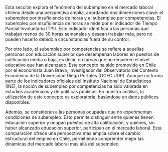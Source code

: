 Esta sección explora el fenómeno del subempleo en el mercado laboral chileno desde una perspectiva amplia, abordando dos dimensiones clave: el subempleo por insuficiencia de horas y el subempleo por competencias. El subempleo por insuficiencia de horas se mide por el indicador de Tiempo Parcial Involuntario (TPI). Este indicador identifica a las personas que trabajan menos de 30 horas semanales y desean trabajar más, pero no pueden hacerlo debido a circunstancias fuera de su control. 

Por otro lado, el subempleo por competencias se refiere a aquellas personas con educación superior que desempeñan labores en puestos de calificación media o baja, es decir, en tareas que no requieren el nivel educativo que han alcanzado. Este concepto ha sido promovido en Chile por el economista Juan Bravo, investigador del Observatorio del Contexto Económico de la Universidad Diego Portales (OCEC UDP). Aunque no forma parte de los indicadores oficiales del Instituto Nacional de Estadísticas (INE), la noción de subempleo por competencias ha sido valorada en estudios académicos y de políticas públicas. En nuestro análisis, la utilización de este concepto es exploratoria, basándose en datos públicos disponibles.

Además, se consideran a las personas ocupadas que no experimentan condiciones de subempleo. Esto permite distinguir entre quienes tienen educación superior y ocupan puestos de alta calificación, y quienes, sin haber alcanzado educación superior, participan en el mercado laboral. Esta comparación ofrece una perspectiva más amplia sobre el cambio estructural del empleo en Chile, permitiendo comprender mejor las dinámicas del mercado laboral más allá del subempleo.
